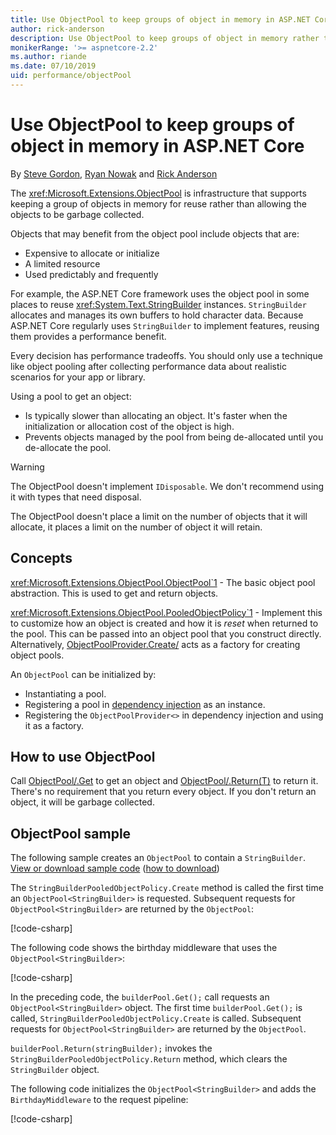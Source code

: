 ```yaml
---
title: Use ObjectPool to keep groups of object in memory in ASP.NET Core
author: rick-anderson
description: Use ObjectPool to keep groups of object in memory rather than allowing the objects to be garbage collected.
monikerRange: '>= aspnetcore-2.2'
ms.author: riande
ms.date: 07/10/2019
uid: performance/objectPool
---
```

# Use ObjectPool to keep groups of object in memory in ASP.NET Core

By [Steve Gordon](https://twitter.com/stevejgordon?), [Ryan Nowak](https://github.com/rynowak) and  [Rick Anderson](https://twitter.com/RickAndMSFT)

The <xref:Microsoft.Extensions.ObjectPool> is infrastructure that supports keeping a group of objects in memory for reuse rather than allowing the objects to be garbage collected.

Objects that may benefit from the object pool include objects that are:

- Expensive to allocate or initialize
- A limited resource
- Used predictably and frequently

For example, the ASP.NET Core framework uses the object pool in some places to reuse <xref:System.Text.StringBuilder> instances. `StringBuilder` allocates and manages its own buffers to hold character data. Because ASP.NET Core regularly uses `StringBuilder` to implement features, reusing them provides a performance benefit.

Every decision has performance tradeoffs. You should only use a technique like object pooling after collecting performance data about realistic scenarios for your app or library.

Using a pool to get an object:

* Is typically slower than allocating an object. It's faster when the initialization or allocation cost of the object is high.
* Prevents objects managed by the pool from being de-allocated until you de-allocate the pool.

> [!WARNING]
> The ObjectPool doesn't implement `IDisposable`. We don't recommend using it with types that need disposal.
>
> The ObjectPool doesn't place a limit on the number of objects that it will allocate, it places a limit on the number of object it will retain.

## Concepts

<xref:Microsoft.Extensions.ObjectPool.ObjectPool`1> - The basic object pool abstraction. This is used to get and return objects.

<xref:Microsoft.Extensions.ObjectPool.PooledObjectPolicy`1> - Implement this to customize how an object is created and how it is *reset* when returned to the pool. This can be passed into an object pool that you construct directly. Alternatively, [ObjectPoolProvider.Create/<T>](xref:Microsoft.Extensions.ObjectPool.ObjectPoolProvider.Create*) acts as a factory for creating object pools.

An `ObjectPool` can be initialized by:

- Instantiating a pool.
- Registering a pool in [dependency injection](xref:fundamentals/dependency-injection) as an instance.
- Registering the `ObjectPoolProvider<>` in dependency injection and using it as a factory.

## How to use ObjectPool

Call [ObjectPool/<T>.Get](/dotnet/api/microsoft.extensions.objectpool.objectpool-1.get) to get an object and [ObjectPool/<T>.Return(T)](/dotnet/api/microsoft.extensions.objectpool.objectpool-1.return) to return it.  There's no requirement that you return every object. If you don't return an object, it will be garbage collected.

## ObjectPool sample

The following sample creates an `ObjectPool` to contain a `StringBuilder`. [View or download sample code](https://github.com/aspnet/AspNetCore.Docs/tree/master/aspnetcore/performance/\objectPool) ([how to download](xref:index#how-to-download-a-sample))

 The `StringBuilderPooledObjectPolicy.Create` method is called the first time an `ObjectPool<StringBuilder>` is requested. Subsequent requests for `ObjectPool<StringBuilder>` are returned by the `ObjectPool`:

[!code-csharp[](objectPool/ObjectPoolSample/StringBuilderPooledObjectPolicy.cs?name=snippet)]

The following code shows the birthday middleware that uses the `ObjectPool<StringBuilder>`:

[!code-csharp[](objectPool/ObjectPoolSample/BirthdayMiddleware.cs?name=snippet&highlight=21,50)]

In the preceding code, the `builderPool.Get();` call requests an `ObjectPool<StringBuilder>` object. The first time `builderPool.Get();` is called, `StringBuilderPooledObjectPolicy.Create` is called. Subsequent requests for `ObjectPool<StringBuilder>` are returned by the `ObjectPool`.

`builderPool.Return(stringBuilder);` invokes the `StringBuilderPooledObjectPolicy.Return` method, which clears the `StringBuilder` object.

The following code initializes the `ObjectPool<StringBuilder>` and adds the `BirthdayMiddleware` to the request pipeline:

[!code-csharp[](objectPool/ObjectPoolSample/Startup.cs?name=snippet)]
